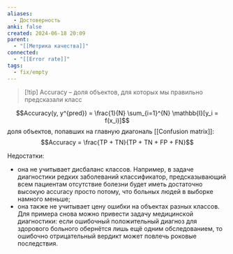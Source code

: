```yaml
---
aliases:
  - Достоверность
anki: false
created: 2024-06-18 20:09
parent:
  - "[[Метрика качества]]"
connected:
  - "[[Error rate]]"
tags:
  - fix/empty
---
```


> [!tip] Аccuracy 
> – доля объектов, для которых мы правильно предсказали класс

$$Accuracy(y, y^{pred}) = \frac{1}{N} \sum_{i=1}^{N} \mathbb{I}[y_i = f(x_i)]$$
доля объектов, попавших на главную диагональ [[Confusion matrix]]: $$Accuracy = \frac{TP + TN}{TP + TN + FP + FN}$$


Недостатки:
- она не учитывает дисбаланс классов. Например, в задаче диагностики редких заболеваний классификатор, предсказывающий всем пациентам отсутствие болезни будет иметь достаточно высокую accuracy просто потому, что больных людей в выборке намного меньше;
- она также не учитывает цену ошибки на объектах разных классов. Для примера снова можно привести задачу медицинской диагностики: если ошибочный положительный диагноз для здорового больного обернётся лишь ещё одним обследованием, то ошибочно отрицательный вердикт может повлечь роковые последствия.